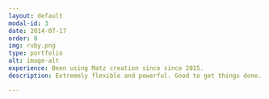```yaml
---
layout: default
modal-id: 3
date: 2014-07-17
order: 8
img: ruby.png
type: portfolio
alt: image-alt
experience: Been using Matz creation since since 2015. 
description: Extremely flexible and powerful. Good to get things done.

---
```

